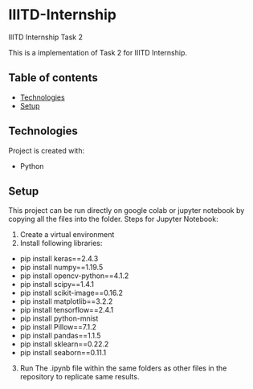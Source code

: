 # IIITD-Internship
IIITD Internship Task 2

This is a implementation of Task 2 for IIITD Internship.

## Table of contents
* [Technologies](#technologies)
* [Setup](#setup)
	
## Technologies
Project is created with:
* Python 
	
## Setup
This project can be run directly on google colab or jupyter notebook by copying all the files into the folder.
Steps for Jupyter Notebook:
1. Create a virtual environment
2. Install following libraries:
  * pip install keras==2.4.3
  * pip install numpy==1.19.5
  * pip install opencv-python==4.1.2
  * pip install scipy==1.4.1
  * pip install scikit-image==0.16.2
  * pip install matplotlib==3.2.2
  * pip install tensorflow==2.4.1
  * pip install python-mnist
  * pip install Pillow==7.1.2
  * pip install pandas==1.1.5
  * pip install sklearn==0.22.2
  * pip install seaborn==0.11.1
3. Run The .ipynb file within the same folders as other files in the repository to replicate same results.
